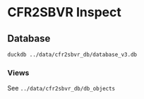 # CFR2SBVR Inspect

## Database

```bash
duckdb ../data/cfr2sbvr_db/database_v3.db
```

### Views

See `../data/cfr2sbvr_db/db_objects`